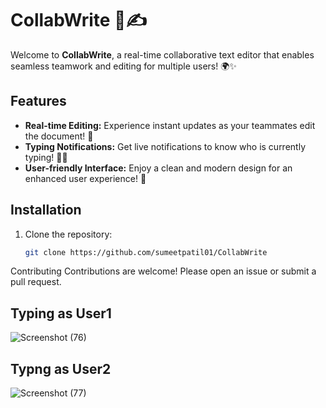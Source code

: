 # CollabWrite 📝✍️

Welcome to **CollabWrite**, a real-time collaborative text editor that enables seamless teamwork and editing for multiple users! 🌍✨

## Features
- **Real-time Editing:** Experience instant updates as your teammates edit the document! 🔄
- **Typing Notifications:** Get live notifications to know who is currently typing! 👤💬
- **User-friendly Interface:** Enjoy a clean and modern design for an enhanced user experience! 🎨

## Installation
1. Clone the repository:
   ```bash
   git clone https://github.com/sumeetpatil01/CollabWrite
Contributing
Contributions are welcome! Please open an issue or submit a pull request.

## Typing as User1
![Screenshot (76)](https://github.com/user-attachments/assets/3ace0255-7c87-4194-8be9-83015896ca64)
## Typng as User2
![Screenshot (77)](https://github.com/user-attachments/assets/6f82c177-f61d-416d-bab2-5e7329dcb5b3)
